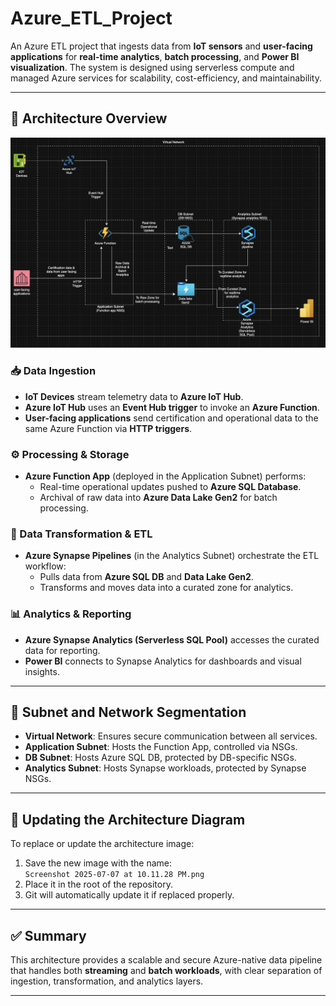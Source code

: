 # Azure_ETL_Project

An Azure ETL project that ingests data from **IoT sensors** and **user-facing applications** for **real-time analytics**, **batch processing**, and **Power BI visualization**. The system is designed using serverless compute and managed Azure services for scalability, cost-efficiency, and maintainability.

---

## 🚀 Architecture Overview

![alt text](<Screenshot 2025-07-07 at 10.11.28 PM.png>)

### 📥 Data Ingestion

- **IoT Devices** stream telemetry data to **Azure IoT Hub**.
- **Azure IoT Hub** uses an **Event Hub trigger** to invoke an **Azure Function**.
- **User-facing applications** send certification and operational data to the same Azure Function via **HTTP triggers**.

### ⚙️ Processing & Storage

- **Azure Function App** (deployed in the Application Subnet) performs:
  - Real-time operational updates pushed to **Azure SQL Database**.
  - Archival of raw data into **Azure Data Lake Gen2** for batch processing.

### 🧠 Data Transformation & ETL

- **Azure Synapse Pipelines** (in the Analytics Subnet) orchestrate the ETL workflow:
  - Pulls data from **Azure SQL DB** and **Data Lake Gen2**.
  - Transforms and moves data into a curated zone for analytics.

### 📊 Analytics & Reporting

- **Azure Synapse Analytics (Serverless SQL Pool)** accesses the curated data for reporting.
- **Power BI** connects to Synapse Analytics for dashboards and visual insights.

---

## 🧾 Subnet and Network Segmentation

- **Virtual Network**: Ensures secure communication between all services.
- **Application Subnet**: Hosts the Function App, controlled via NSGs.
- **DB Subnet**: Hosts Azure SQL DB, protected by DB-specific NSGs.
- **Analytics Subnet**: Hosts Synapse workloads, protected by Synapse NSGs.

---

## 📁 Updating the Architecture Diagram

To replace or update the architecture image:
1. Save the new image with the name:  
   `Screenshot 2025-07-07 at 10.11.28 PM.png`
2. Place it in the root of the repository.
3. Git will automatically update it if replaced properly.

---

## ✅ Summary

This architecture provides a scalable and secure Azure-native data pipeline that handles both **streaming** and **batch workloads**, with clear separation of ingestion, transformation, and analytics layers.

---

